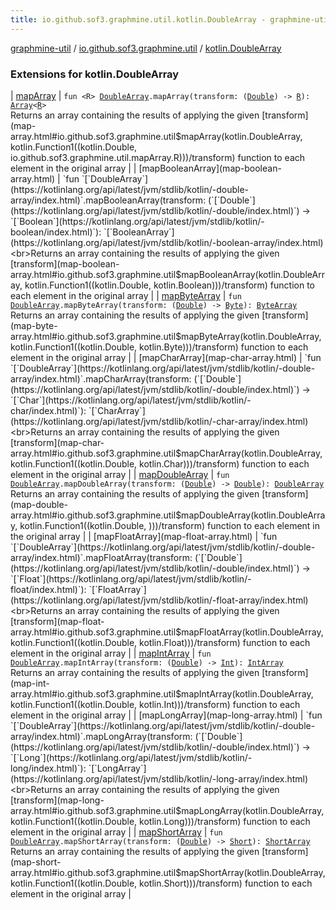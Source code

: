 ```yaml
---
title: io.github.sof3.graphmine.util.kotlin.DoubleArray - graphmine-util
---
```


[graphmine-util](../../index.html) / [io.github.sof3.graphmine.util](../index.html) / [kotlin.DoubleArray](./index.html)

### Extensions for kotlin.DoubleArray

| [mapArray](map-array.html) | `fun <R> `[`DoubleArray`](https://kotlinlang.org/api/latest/jvm/stdlib/kotlin/-double-array/index.html)`.mapArray(transform: (`[`Double`](https://kotlinlang.org/api/latest/jvm/stdlib/kotlin/-double/index.html)`) -> `[`R`](map-array.html#R)`): `[`Array`](https://kotlinlang.org/api/latest/jvm/stdlib/kotlin/-array/index.html)`<`[`R`](map-array.html#R)`>`<br>Returns an array containing the results of applying the given [transform](map-array.html#io.github.sof3.graphmine.util$mapArray(kotlin.DoubleArray, kotlin.Function1((kotlin.Double, io.github.sof3.graphmine.util.mapArray.R)))/transform) function to each element in the original array |
| [mapBooleanArray](map-boolean-array.html) | `fun `[`DoubleArray`](https://kotlinlang.org/api/latest/jvm/stdlib/kotlin/-double-array/index.html)`.mapBooleanArray(transform: (`[`Double`](https://kotlinlang.org/api/latest/jvm/stdlib/kotlin/-double/index.html)`) -> `[`Boolean`](https://kotlinlang.org/api/latest/jvm/stdlib/kotlin/-boolean/index.html)`): `[`BooleanArray`](https://kotlinlang.org/api/latest/jvm/stdlib/kotlin/-boolean-array/index.html)<br>Returns an array containing the results of applying the given [transform](map-boolean-array.html#io.github.sof3.graphmine.util$mapBooleanArray(kotlin.DoubleArray, kotlin.Function1((kotlin.Double, kotlin.Boolean)))/transform) function to each element in the original array |
| [mapByteArray](map-byte-array.html) | `fun `[`DoubleArray`](https://kotlinlang.org/api/latest/jvm/stdlib/kotlin/-double-array/index.html)`.mapByteArray(transform: (`[`Double`](https://kotlinlang.org/api/latest/jvm/stdlib/kotlin/-double/index.html)`) -> `[`Byte`](https://kotlinlang.org/api/latest/jvm/stdlib/kotlin/-byte/index.html)`): `[`ByteArray`](https://kotlinlang.org/api/latest/jvm/stdlib/kotlin/-byte-array/index.html)<br>Returns an array containing the results of applying the given [transform](map-byte-array.html#io.github.sof3.graphmine.util$mapByteArray(kotlin.DoubleArray, kotlin.Function1((kotlin.Double, kotlin.Byte)))/transform) function to each element in the original array |
| [mapCharArray](map-char-array.html) | `fun `[`DoubleArray`](https://kotlinlang.org/api/latest/jvm/stdlib/kotlin/-double-array/index.html)`.mapCharArray(transform: (`[`Double`](https://kotlinlang.org/api/latest/jvm/stdlib/kotlin/-double/index.html)`) -> `[`Char`](https://kotlinlang.org/api/latest/jvm/stdlib/kotlin/-char/index.html)`): `[`CharArray`](https://kotlinlang.org/api/latest/jvm/stdlib/kotlin/-char-array/index.html)<br>Returns an array containing the results of applying the given [transform](map-char-array.html#io.github.sof3.graphmine.util$mapCharArray(kotlin.DoubleArray, kotlin.Function1((kotlin.Double, kotlin.Char)))/transform) function to each element in the original array |
| [mapDoubleArray](map-double-array.html) | `fun `[`DoubleArray`](https://kotlinlang.org/api/latest/jvm/stdlib/kotlin/-double-array/index.html)`.mapDoubleArray(transform: (`[`Double`](https://kotlinlang.org/api/latest/jvm/stdlib/kotlin/-double/index.html)`) -> `[`Double`](https://kotlinlang.org/api/latest/jvm/stdlib/kotlin/-double/index.html)`): `[`DoubleArray`](https://kotlinlang.org/api/latest/jvm/stdlib/kotlin/-double-array/index.html)<br>Returns an array containing the results of applying the given [transform](map-double-array.html#io.github.sof3.graphmine.util$mapDoubleArray(kotlin.DoubleArray, kotlin.Function1((kotlin.Double, )))/transform) function to each element in the original array |
| [mapFloatArray](map-float-array.html) | `fun `[`DoubleArray`](https://kotlinlang.org/api/latest/jvm/stdlib/kotlin/-double-array/index.html)`.mapFloatArray(transform: (`[`Double`](https://kotlinlang.org/api/latest/jvm/stdlib/kotlin/-double/index.html)`) -> `[`Float`](https://kotlinlang.org/api/latest/jvm/stdlib/kotlin/-float/index.html)`): `[`FloatArray`](https://kotlinlang.org/api/latest/jvm/stdlib/kotlin/-float-array/index.html)<br>Returns an array containing the results of applying the given [transform](map-float-array.html#io.github.sof3.graphmine.util$mapFloatArray(kotlin.DoubleArray, kotlin.Function1((kotlin.Double, kotlin.Float)))/transform) function to each element in the original array |
| [mapIntArray](map-int-array.html) | `fun `[`DoubleArray`](https://kotlinlang.org/api/latest/jvm/stdlib/kotlin/-double-array/index.html)`.mapIntArray(transform: (`[`Double`](https://kotlinlang.org/api/latest/jvm/stdlib/kotlin/-double/index.html)`) -> `[`Int`](https://kotlinlang.org/api/latest/jvm/stdlib/kotlin/-int/index.html)`): `[`IntArray`](https://kotlinlang.org/api/latest/jvm/stdlib/kotlin/-int-array/index.html)<br>Returns an array containing the results of applying the given [transform](map-int-array.html#io.github.sof3.graphmine.util$mapIntArray(kotlin.DoubleArray, kotlin.Function1((kotlin.Double, kotlin.Int)))/transform) function to each element in the original array |
| [mapLongArray](map-long-array.html) | `fun `[`DoubleArray`](https://kotlinlang.org/api/latest/jvm/stdlib/kotlin/-double-array/index.html)`.mapLongArray(transform: (`[`Double`](https://kotlinlang.org/api/latest/jvm/stdlib/kotlin/-double/index.html)`) -> `[`Long`](https://kotlinlang.org/api/latest/jvm/stdlib/kotlin/-long/index.html)`): `[`LongArray`](https://kotlinlang.org/api/latest/jvm/stdlib/kotlin/-long-array/index.html)<br>Returns an array containing the results of applying the given [transform](map-long-array.html#io.github.sof3.graphmine.util$mapLongArray(kotlin.DoubleArray, kotlin.Function1((kotlin.Double, kotlin.Long)))/transform) function to each element in the original array |
| [mapShortArray](map-short-array.html) | `fun `[`DoubleArray`](https://kotlinlang.org/api/latest/jvm/stdlib/kotlin/-double-array/index.html)`.mapShortArray(transform: (`[`Double`](https://kotlinlang.org/api/latest/jvm/stdlib/kotlin/-double/index.html)`) -> `[`Short`](https://kotlinlang.org/api/latest/jvm/stdlib/kotlin/-short/index.html)`): `[`ShortArray`](https://kotlinlang.org/api/latest/jvm/stdlib/kotlin/-short-array/index.html)<br>Returns an array containing the results of applying the given [transform](map-short-array.html#io.github.sof3.graphmine.util$mapShortArray(kotlin.DoubleArray, kotlin.Function1((kotlin.Double, kotlin.Short)))/transform) function to each element in the original array |

